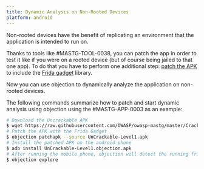 ```yaml
---
title: Dynamic Analysis on Non-Rooted Devices
platform: android
---
```


Non-rooted devices have the benefit of replicating an environment that the application is intended to run on.

Thanks to tools like #MASTG-TOOL-0038, you can patch the app in order to test it like if you were on a rooted device (but of course being jailed to that one app). To do that you have to perform one additional step: [patch the APK](https://github.com/sensepost/objection/wiki/Patching-Android-Applications#patching---patching-an-apk "patching - patching an APK") to include the [Frida gadget](https://www.frida.re/docs/gadget/ "Frida Gadget") library.

Now you can use objection to dynamically analyze the application on non-rooted devices.

The following commands summarize how to patch and start dynamic analysis using objection using the #MASTG-APP-0003 as an example:

```bash
# Download the Uncrackable APK
$ wget https://raw.githubusercontent.com/OWASP/owasp-mastg/master/Crackmes/Android/Level_01/UnCrackable-Level1.apk
# Patch the APK with the Frida Gadget
$ objection patchapk --source UnCrackable-Level1.apk
# Install the patched APK on the android phone
$ adb install UnCrackable-Level1.objection.apk
# After running the mobile phone, objection will detect the running frida-server through the APK
$ objection explore
```
